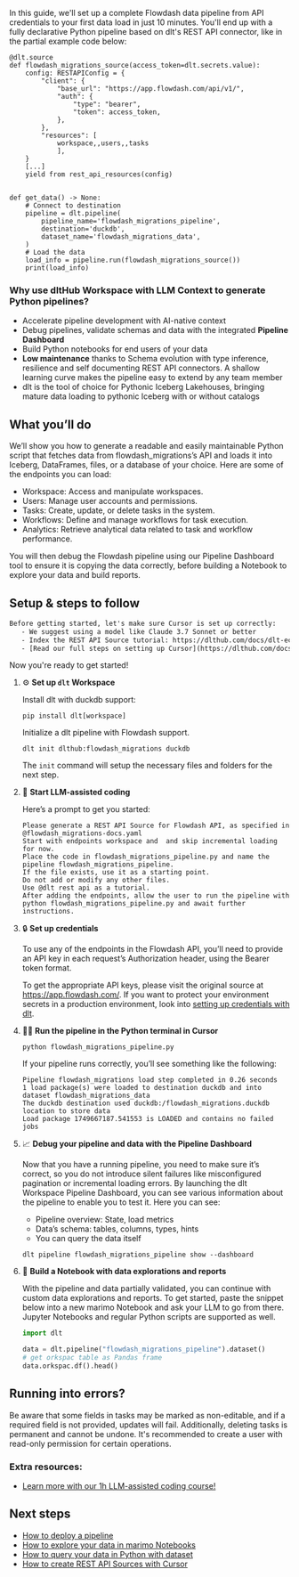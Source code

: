 In this guide, we'll set up a complete Flowdash data pipeline from API credentials to your first data load in just 10 minutes. You'll end up with a fully declarative Python pipeline based on dlt's REST API connector, like in the partial example code below:

```python-outcome
@dlt.source
def flowdash_migrations_source(access_token=dlt.secrets.value):
    config: RESTAPIConfig = {
        "client": {
            "base_url": "https://app.flowdash.com/api/v1/",
            "auth": {
                "type": "bearer",
                "token": access_token,
            },
        },
        "resources": [
            workspace,,users,,tasks
            ],
    }
    [...]
    yield from rest_api_resources(config)


def get_data() -> None:
    # Connect to destination
    pipeline = dlt.pipeline(
        pipeline_name='flowdash_migrations_pipeline',
        destination='duckdb',
        dataset_name='flowdash_migrations_data', 
    )
    # Load the data
    load_info = pipeline.run(flowdash_migrations_source())
    print(load_info) 
```

### Why use dltHub Workspace with LLM Context to generate Python pipelines?

- Accelerate pipeline development with AI-native context
- Debug pipelines, validate schemas and data with the integrated **Pipeline Dashboard**
- Build Python notebooks for end users of your data
- **Low maintenance** thanks to Schema evolution with type inference, resilience and self documenting REST API connectors. A shallow learning curve makes the pipeline easy to extend by any team member
- dlt is the tool of choice for Pythonic Iceberg Lakehouses, bringing mature data loading to pythonic Iceberg with or without catalogs

## What you’ll do

We’ll show you how to generate a readable and easily maintainable Python script that fetches data from flowdash_migrations’s API and loads it into Iceberg, DataFrames, files, or a database of your choice. Here are some of the endpoints you can load:

- Workspace: Access and manipulate workspaces.
- Users: Manage user accounts and permissions.
- Tasks: Create, update, or delete tasks in the system.
- Workflows: Define and manage workflows for task execution.
- Analytics: Retrieve analytical data related to task and workflow performance.

You will then debug the Flowdash pipeline using our Pipeline Dashboard tool to ensure it is copying the data correctly, before building a Notebook to explore your data and build reports.

## Setup & steps to follow

```default
Before getting started, let's make sure Cursor is set up correctly:
   - We suggest using a model like Claude 3.7 Sonnet or better
   - Index the REST API Source tutorial: https://dlthub.com/docs/dlt-ecosystem/verified-sources/rest_api/ and add it to context as **@dlt rest api**
   - [Read our full steps on setting up Cursor](https://dlthub.com/docs/dlt-ecosystem/llm-tooling/cursor-restapi#23-configuring-cursor-with-documentation)
```

Now you're ready to get started!

1. ⚙️ **Set up `dlt` Workspace**
    
    Install dlt with duckdb support:
    ```shell
    pip install dlt[workspace]
    ```

    Initialize a dlt pipeline with Flowdash support.
    ```shell
    dlt init dlthub:flowdash_migrations duckdb
    ```

    The `init` command will setup the necessary files and folders for the next step.
    
2. 🤠 **Start LLM-assisted coding**
    
    Here’s a prompt to get you started:
    
    ```prompt
    Please generate a REST API Source for Flowdash API, as specified in @flowdash_migrations-docs.yaml 
    Start with endpoints workspace and  and skip incremental loading for now. 
    Place the code in flowdash_migrations_pipeline.py and name the pipeline flowdash_migrations_pipeline. 
    If the file exists, use it as a starting point. 
    Do not add or modify any other files. 
    Use @dlt rest api as a tutorial. 
    After adding the endpoints, allow the user to run the pipeline with python flowdash_migrations_pipeline.py and await further instructions.
    ```

    
3. 🔒 **Set up credentials** 
    
    To use any of the endpoints in the Flowdash API, you’ll need to provide an API key in each request’s Authorization header, using the Bearer token format.
    
    To get the appropriate API keys, please visit the original source at https://app.flowdash.com/.
    If you want to protect your environment secrets in a production environment, look into [setting up credentials with dlt](https://dlthub.com/docs/walkthroughs/add_credentials).
    
4. 🏃‍♀️ **Run the pipeline in the Python terminal in Cursor**
    
    ```shell
    python flowdash_migrations_pipeline.py
    ```
    
    If your pipeline runs correctly, you’ll see something like the following:
    
    ```shell
    Pipeline flowdash_migrations load step completed in 0.26 seconds
    1 load package(s) were loaded to destination duckdb and into dataset flowdash_migrations_data
    The duckdb destination used duckdb:/flowdash_migrations.duckdb location to store data
    Load package 1749667187.541553 is LOADED and contains no failed jobs
    ```
    
5. 📈 **Debug your pipeline and data with the Pipeline Dashboard**

    Now that you have a running pipeline, you need to make sure it’s correct, so you do not introduce silent failures like misconfigured pagination or incremental loading errors. By launching the dlt Workspace Pipeline Dashboard, you can see various information about the pipeline to enable you to test it. Here you can see:
    - Pipeline overview: State, load metrics
    - Data’s schema: tables, columns, types, hints
    - You can query the data itself
    
    ```shell
    dlt pipeline flowdash_migrations_pipeline show --dashboard
    ```
    
6. 🐍 **Build a Notebook with data explorations and reports**

    With the pipeline and data partially validated, you can continue with custom data explorations and reports. To get started, paste the snippet below into a new marimo Notebook and ask your LLM to go from there. Jupyter Notebooks and regular Python scripts are supported as well.

    
    ```python
    import dlt

   data = dlt.pipeline("flowdash_migrations_pipeline").dataset()
   # get orkspac table as Pandas frame
   data.orkspac.df().head()
    ```

## Running into errors?

Be aware that some fields in tasks may be marked as non-editable, and if a required field is not provided, updates will fail. Additionally, deleting tasks is permanent and cannot be undone. It's recommended to create a user with read-only permission for certain operations.

### Extra resources:

- [Learn more with our 1h LLM-assisted coding course!](https://www.youtube.com/watch?v=GGid70rnJuM)

## Next steps

- [How to deploy a pipeline](https://dlthub.com/docs/walkthroughs/deploy-a-pipeline)
- [How to explore your data in marimo Notebooks](https://dlthub.com/docs/general-usage/dataset-access/marimo)
- [How to query your data in Python with dataset](https://dlthub.com/docs/general-usage/dataset-access/dataset)
- [How to create REST API Sources with Cursor](https://dlthub.com/docs/dlt-ecosystem/llm-tooling/cursor-restapi)